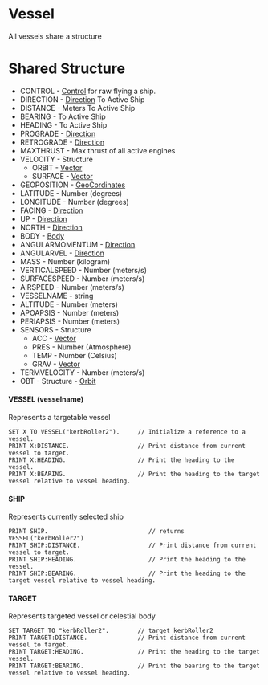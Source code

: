 ﻿# Vessel

All vessels share a structure

Shared Structure
================

* CONTROL - [Control](/KOS_DOC/structure/control) for raw flying a ship.
* DIRECTION - [Direction](/KOS_DOC/structure/direction) To Active Ship
* DISTANCE - Meters To Active Ship
* BEARING - To Active Ship
* HEADING - To Active Ship
* PROGRADE - [Direction](/KOS_DOC/structure/direction)
* RETROGRADE - [Direction](/KOS_DOC/structure/direction)
* MAXTHRUST - Max thrust of all active engines
* VELOCITY - Structure 
    * ORBIT - [Vector](/KOS_DOC/structure/vector)
    * SURFACE - [Vector](/KOS_DOC/structure/vector)
* GEOPOSITION - [GeoCordinates](/KOS_DOC/structure/geocordinates)
* LATITUDE - Number (degrees)
* LONGITUDE - Number (degrees)
* FACING - [Direction](/KOS_DOC/structure/direction)
* UP - [Direction](/KOS_DOC/structure/direction)
* NORTH - [Direction](/KOS_DOC/structure/direction)
* BODY - [Body](Body)
* ANGULARMOMENTUM - [Direction](/KOS_DOC/structure/direction)
* ANGULARVEL - [Direction](/KOS_DOC/structure/direction)
* MASS - Number (kilogram)
* VERTICALSPEED - Number (meters/s)
* SURFACESPEED - Number (meters/s)
* AIRSPEED - Number (meters/s)
* VESSELNAME - string
* ALTITUDE - Number (meters)
* APOAPSIS - Number (meters)
* PERIAPSIS - Number (meters)
* SENSORS - Structure
    * ACC - [Vector](/KOS_DOC/structure/vector)
    * PRES - Number (Atmosphere)
    * TEMP - Number (Celsius)
    * GRAV - [Vector](/KOS_DOC/structure/vector)
* TERMVELOCITY - Number (meters/s)
* OBT - Structure - [Orbit](/KOS_DOC/structure/orbit)

#### VESSEL (vesselname)

Represents a targetable vessel

    SET X TO VESSEL("kerbRoller2").     // Initialize a reference to a vessel.
    PRINT X:DISTANCE.                   // Print distance from current vessel to target.
    PRINT X:HEADING.                    // Print the heading to the vessel.
    PRINT X:BEARING.                    // Print the heading to the target vessel relative to vessel heading.
    
#### SHIP
    
Represents currently selected ship
    
    PRINT SHIP.                            // returns VESSEL("kerbRoller2")
    PRINT SHIP:DISTANCE.                   // Print distance from current vessel to target.
    PRINT SHIP:HEADING.                    // Print the heading to the vessel.
    PRINT SHIP:BEARING.                    // Print the heading to the target vessel relative to vessel heading.
    
#### TARGET

Represents targeted vessel or celestial body

    SET TARGET TO "kerbRoller2".        // target kerbRoller2
    PRINT TARGET:DISTANCE.              // Print distance from current vessel to target.
    PRINT TARGET:HEADING.               // Print the heading to the target vessel.
    PRINT TARGET:BEARING.               // Print the bearing to the target vessel relative to vessel heading.
